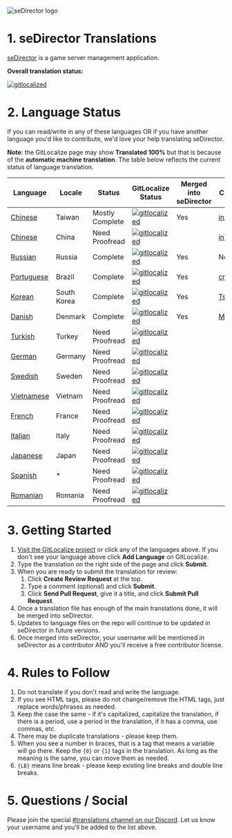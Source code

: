 ![seDirector logo](https://sedirector.net/images/logo.png)

# 1. seDirector Translations

[seDirector](https://sedirector.net) is a game server management application.

**Overall translation status:**

[![gitlocalized ](https://gitlocalize.com/repo/6519/whole_project/badge.svg)](https://gitlocalize.com/repo/6519/whole_project?utm_source=badge)

# 2. Language Status

If you can read/write in any of these languages OR if you have another language you'd like to contribute, we'd love your help translating seDirector.

**Note**: the GitLocalize page may show **Translated 100%** but that is because of the **automatic machine translation**. The table below reflects the current status of language translation.

|Language|Locale|Status|GitLocalize Status|Merged into seDirector|Contributors|
|--|--|--|--|--|--|
|[Chinese](https://gitlocalize.com/repo/6519/zh-TW/en.json)|Taiwan|Mostly Complete|[![gitlocalized ](https://gitlocalize.com/repo/6519/zh-TW/badge.svg)](https://gitlocalize.com/repo/6519/zh-TW?utm_source=badge)|Yes|[in2002-tw](https://github.com/in2002-tw)|
|[Chinese](https://gitlocalize.com/repo/6519/zh/en.json)|China|Need Proofread|[![gitlocalized ](https://gitlocalize.com/repo/6519/zh/badge.svg)](https://gitlocalize.com/repo/6519/zh?utm_source=badge)||[in2002-tw](https://github.com/in2002-tw)|
|[Russian](https://gitlocalize.com/repo/6519/ru/en.json)|Russia|Complete|[![gitlocalized ](https://gitlocalize.com/repo/6519/ru/badge.svg)](https://gitlocalize.com/repo/6519/ru?utm_source=badge)|Yes|NeverEnough|
|[Portuguese](https://gitlocalize.com/repo/6519/pt-BR/en.json)|Brazil|Complete|[![gitlocalized ](https://gitlocalize.com/repo/6519/pt-BR/badge.svg)](https://gitlocalize.com/repo/6519/pt-BR?utm_source=badge)|Yes|[crashzk](https://github.com/crashzk)|
|[Korean](https://gitlocalize.com/repo/6519/ko/en.json)|South Korea|Complete|[![gitlocalized ](https://gitlocalize.com/repo/6519/ko/badge.svg)](https://gitlocalize.com/repo/6519/ko?utm_source=badge)|Yes|[Tsukasa](https://github.com/Tsukasa-Nefren)|
|[Danish](https://gitlocalize.com/repo/6519/da/en.json)|Denmark|Complete|[![gitlocalized ](https://gitlocalize.com/repo/6519/da/badge.svg)](https://gitlocalize.com/repo/6519/da?utm_source=badge)|Yes|[MikkelDK](https://github.com/MikkelDK)|
|[Turkish](https://gitlocalize.com/repo/6519/tr/en.json)|Turkey|Need Proofread|[![gitlocalized ](https://gitlocalize.com/repo/6519/tr/badge.svg)](https://gitlocalize.com/repo/6519/tr?utm_source=badge)|||
|[German](https://gitlocalize.com/repo/6519/de/en.json)|Germany|Need Proofread|[![gitlocalized ](https://gitlocalize.com/repo/6519/de/badge.svg)](https://gitlocalize.com/repo/6519/de?utm_source=badge)|||
|[Swedish](https://gitlocalize.com/repo/6519/sv/en.json)|Sweden|Need Proofread|[![gitlocalized ](https://gitlocalize.com/repo/6519/sv/badge.svg)](https://gitlocalize.com/repo/6519/sv?utm_source=badge)|||
|[Vietnamese](https://gitlocalize.com/repo/6519/vi/en.json)|Vietnam|Need Proofread|[![gitlocalized ](https://gitlocalize.com/repo/6519/vi/badge.svg)](https://gitlocalize.com/repo/6519/vi?utm_source=badge)|||
|[French](https://gitlocalize.com/repo/6519/fr/en.json)|France|Need Proofread|[![gitlocalized ](https://gitlocalize.com/repo/6519/fr/badge.svg)](https://gitlocalize.com/repo/6519/fr?utm_source=badge)|||
|[Italian](https://gitlocalize.com/repo/6519/it/en.json)|Italy|Need Proofread|[![gitlocalized ](https://gitlocalize.com/repo/6519/it/badge.svg)](https://gitlocalize.com/repo/6519/it?utm_source=badge)|||
|[Japanese](https://gitlocalize.com/repo/6519/ja/en.json)|Japan|Need Proofread|[![gitlocalized ](https://gitlocalize.com/repo/6519/ja/badge.svg)](https://gitlocalize.com/repo/6519/ja?utm_source=badge)|||
|[Spanish](https://gitlocalize.com/repo/6519/es/en.json)|*|Need Proofread|[![gitlocalized ](https://gitlocalize.com/repo/6519/es/badge.svg)](https://gitlocalize.com/repo/6519/es?utm_source=badge)|||
|[Romanian](https://gitlocalize.com/repo/6519/ro/en.json)|Romania|Need Proofread|[![gitlocalized ](https://gitlocalize.com/repo/6519/ro/badge.svg)](https://gitlocalize.com/repo/6519/ro?utm_source=badge)|||

# 3. Getting Started

1.  [Visit the GitLocalize project](https://gitlocalize.com/repo/6519) or click any of the languages above. If you don't see your language above click **Add Language** on GitLocalize.
2.  Type the translation on the right side of the page and click **Submit**.
3.  When you are ready to submit the translation for review:
    1. Click **Create Review Request** at the top.
    2. Type a comment (optional) and click **Submit**.
    3. Click **Send Pull Request**, give it a title, and click **Submit Pull Request**.
4.  Once a translation file has enough of the main translations done, it will be merged into seDirector.
5.  Updates to language files on the repo will continue to be updated in seDirector in future versions.
6.  Once merged into seDirector, your username will be mentioned in seDirector as a contributor AND you'll receive a free contributor license.

# 4. Rules to Follow

1.  Do not translate if you don't read and write the language.
2.  If you see HTML tags, please do not change/remove the HTML tags, just replace words/phrases as needed.
3.  Keep the case the same - if it's capitalized, capitalize the translation, if there is a period, use a period in the translation, if it has a comma, use commas, etc.
4.  There may be duplicate translations - please keep them.
5.  When you see a number in braces, that is a tag that means a variable will go there. Keep the `{0}` or `{1}` tags in the translation. As long as the meaning is the same, you can move them as needed.
6.  `{LB}` means line break - please keep existing line breaks and double line breaks.

# 5. Questions / Social

Please join the special [#translations channel on our Discord](https://sedirector.net/discord/translations). Let us know your username and you'll be added to the list above.